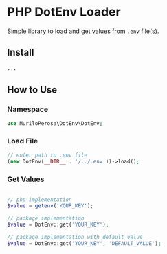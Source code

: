 # PHP DotEnv Loader

Simple library to load and get values from `.env` file(s).

## Install

```bash
...
```

## How to Use

### Namespace

```php
use MuriloPerosa\DotEnv\DotEnv;
```

### Load File
```php
// enter path to .env file
(new DotEnv(__DIR__ . '/../.env'))->load();
```

### Get Values
```php

// php implementation
$value = getenv('YOUR_KEY');

// package implementation
$value = DotEnv::get('YOUR_KEY');

// package implementation with default value
$value = DotEnv::get('YOUR_KEY', 'DEFAULT_VALUE');
```
